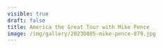 ```yaml
---
visible: true
draft: false
title: America the Great Tour with Mike Pence
image: /img/gallery/20230805-mike-pence-079.jpg
---
```

